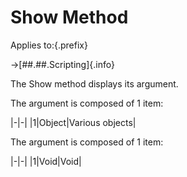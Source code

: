 # Show Method

Applies to:{.prefix}

→[##.##.Scripting]{.info}

The Show method displays its argument.

The argument is composed of 1 item:

|-|-|
|1|Object|Various objects|

The argument is composed of 1 item:

|-|-|
|1|Void|Void|

